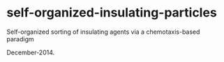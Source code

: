 self-organized-insulating-particles
===================================
Self-organized sorting of insulating agents via a chemotaxis-based paradigm

December-2014.
